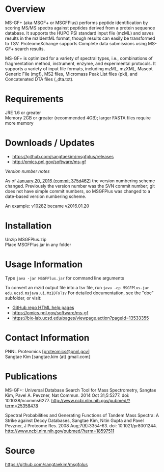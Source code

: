 Overview
======

MS-GF+ (aka MSGF+ or MSGFPlus) performs peptide identification by scoring 
MS/MS spectra against peptides derived from a protein sequence database. 
It supports the HUPO PSI standard input file (mzML) and saves results in 
the mzIdentML format, though results can easily be transformed to TSV. 
ProteomeXchange supports Complete data submissions using MS-GF+ search results.

MS-GF+ is optimized for a variety of spectral types, i.e., combinations 
of fragmentation method, instrument, enzyme, and experimental protocols. 
It supports a variety of input file formats, including mzML, mzXML, 
Mascot Generic File (mgf), MS2 files, Micromass Peak List files (pkl), 
and Concatenated DTA files (_dta.txt).

Requirements
======

JRE 1.6 or greater\
Memory 2GB or greater (recommended 4GB); larger FASTA files require more memory

Downloads / Updates
======

* https://github.com/sangtaekim/msgfplus/releases
* http://omics.pnl.gov/software/ms-gf

*Version number notes*

As of [January 20, 2016 (commit 375d462)](https://github.com/sangtaekim/msgfplus/commit/375d462e30cbe460b699091a7d6ba52bc192aba1) the version numbering scheme changed.
Previously the version number was the SVN commit number; git does not have simple commit numbers, so MSGFPlus was changed to a date-based version numbering scheme.

An example: v10282 became v2016.01.20

Installation
======

Unzip MSGFPlus.zip\
Place MSGFPlus.jar in any folder

Usage Information
======

Type `java -jar MSGFPlus.jar` for command line arguments

To convert an mzid output file into a tsv file, run `java -cp MSGFPlus.jar edu.ucsd.msjava.ui.MzIDToTsv`
For detailed documentation, see the "doc" subfolder, or visit:
* [GitHub repo HTML help pages](http://htmlpreview.github.io/?https://github.com/sangtaekim/msgfplus/blob/master/doc/index.html)
* https://omics.pnl.gov/software/ms-gf
* https://bix-lab.ucsd.edu/pages/viewpage.action?pageId=13533355

Contact Information
======

PNNL Proteomics [proteomics@pnnl.gov]\
Sangtae Kim [sangtae.kim (at) gmail.com]

Publications
======

MS-GF+: Universal Database Search Tool for Mass Spectrometry, Sangtae Kim, Pavel A. Pevzner, 
Nat Commun. 2014 Oct 31;5:5277. doi: 10.1038/ncomms6277.
http://www.ncbi.nlm.nih.gov/pubmed/?term=25358478

Spectral Probabilities and Generating Functions of Tandem Mass Spectra: A Strike against Decoy Databases, Sangtae Kim, Nitin Gupta and Pavel Pevzner,
J Proteome Res. 2008 Aug;7(8):3354-63. doi: 10.1021/pr8001244.
http://www.ncbi.nlm.nih.gov/pubmed/?term=18597511

Source
======

https://github.com/sangtaekim/msgfplus
